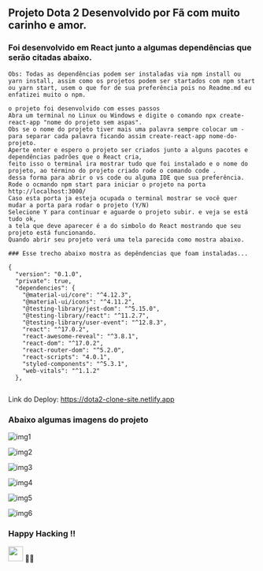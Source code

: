 ## Projeto Dota 2 Desenvolvido por Fã com muito carinho e amor.

### Foi desenvolvido em React junto a algumas dependências que serão citadas abaixo.

````
Obs: Todas as dependências podem ser instaladas via npm install ou yarn install, assim como os projetos podem ser startados com npm start
ou yarn start, usem o que for de sua preferência pois no Readme.md eu enfatizei muito o npm.

o projeto foi desenvolvido com esses passos
Abra um terminal no Linux ou Windows e digite o comando npx create-react-app "nome do projeto sem aspas".
Obs se o nome do projeto tiver mais uma palavra sempre colocar um -para separar cada palavra ficando assim create-react-app nome-do-projeto.
Aperte enter e espero o projeto ser criados junto a alguns pacotes e dependências padrões que o React cria,
feito isso o terminal ira mostrar tudo que foi instalado e o nome do projeto, ao término do projeto criado rode o comando code .
dessa forma para abrir o vs code ou alguma IDE que sua preferência.
Rode o ocmando npm start para iniciar o projeto na porta http://localhost:3000/
Caso esta porta ja esteja ocupada o terminal mostrar se você quer mudar a porta para rodar o projeto (Y/N)
Selecione Y para continuar e aguarde o projeto subir. e veja se está tudo ok,
a tela que deve aparecer é a do simbolo do React mostrando que seu projeto está funcionando.
Quando abrir seu projeto verá uma tela parecida como mostra abaixo.
````
````
### Esse trecho abaixo mostra as depêndencias que foam instaladas...

{
  "version": "0.1.0",
  "private": true,
  "dependencies": {
    "@material-ui/core": "^4.12.3",
    "@material-ui/icons": "^4.11.2",
    "@testing-library/jest-dom": "^5.15.0",
    "@testing-library/react": "^11.2.7",
    "@testing-library/user-event": "^12.8.3",
    "react": "^17.0.2",
    "react-awesome-reveal": "^3.8.1",
    "react-dom": "^17.0.2",
    "react-router-dom": "^5.2.0",
    "react-scripts": "4.0.1",
    "styled-components": "^5.3.1",
    "web-vitals": "^1.1.2"
  },
  
  ````
  
  Link do Deploy:
  https://dota2-clone-site.netlify.app
  
  ### Abaixo algumas imagens do projeto
  
![img1](https://user-images.githubusercontent.com/78483210/151105304-2e5ee7e7-e104-4453-85b1-cd22ca4f8e5f.png)

![img2](https://user-images.githubusercontent.com/78483210/151105309-c859fec4-8eb1-4461-9b52-3835f203e240.png)

![img3](https://user-images.githubusercontent.com/78483210/151105313-5297f2fd-bb47-4ba9-a287-13b8d1db3c09.png)

![img4](https://user-images.githubusercontent.com/78483210/151105315-d75a1893-a1b7-4641-8b71-5dab4ef457a3.png)

![img5](https://user-images.githubusercontent.com/78483210/151105318-67658dbc-4a05-42b4-b0de-6ec1450a55e3.png)

![img6](https://user-images.githubusercontent.com/78483210/151105321-35bbc07a-4c29-4861-af35-6b97447ac580.png)


### Happy Hacking !!

<img src="https://raw.githubusercontent.com/kaueMarques/kaueMarques/master/hi.gif" width="30px"> 🚀🚀
  
  
